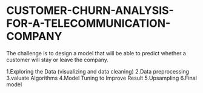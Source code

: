# CUSTOMER-CHURN-ANALYSIS-FOR-A-TELECOMMUNICATION-COMPANY

The challenge is to design a model that will be able to predict whether a customer will stay or leave the company.

1.Exploring the Data (visualizing and data cleaning) 
2.Data preprocessing 
3.valuate Algorithms 
4.Model Tuning to Improve Result 
5.Upsampling 
6.Final model
